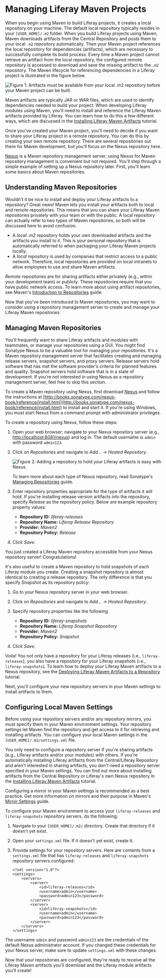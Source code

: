 # Managing Liferay Maven Projects [](id=managing-liferay-maven-projects)

When you begin using Maven to build Liferay projects, it creates a local
repository on your machine. The default local repository typically resides in
your `[USER_HOME]/.m2` folder. When you build Liferay projects using Maven,
Maven downloads artifacts from the Central Repository and posts them to your
local `.m2` repository automatically. Then your Maven project references the
local repository for dependencies (artifacts), which are necessary to
successfully complete its build process. Every time a Maven project cannot
retrieve an artifact from the local repository, the configured remote repository
is accessed to download and save the missing artifact to the `.m2` repository.
The Maven lifecycle for referencing dependencies in a Liferay project is
illustrated in the figure below.

![Figure 1: Artifacts must be available from your local `.m2` repository before your Maven project can be built.](../../../images/maven-artifact-lifecycle.png)

Maven artifacts are typically JAR or WAR files, which are used to identify
dependencies needed to build your project. When developing Liferay modules using
Maven, you'll need to install and reference the Liferay Maven artifacts provided
by Liferay. You can learn how to do this a few different ways, which are
discussed in the
[Installing Liferay Maven Artifacts](/develop/tutorials/-/knowledge_base/7-0/installing-liferay-maven-artifacts)
tutorial.

Once you've created your Maven project, you'll need to decide if you want to
share your Liferay project in a remote repository. You can do this by creating
your own remote repository. There are several repositories out there for Maven
development, but you'll focus on the Nexus repository here.

[Nexus](http://books.sonatype.com/nexus-book/3.0/reference/index.html) is a
Maven repository management server; using Nexus for Maven repository management
is convenient but not required. You'll step through a simple example of setting
up a Nexus repository later. First, you'll learn some basics about Maven
repositories.

## Understanding Maven Repositories [](id=understanding-maven-repositories)

Wouldn't it be nice to install and deploy your Liferay artifacts to a
repository? Great news! Maven lets you install your artifacts both to local and
remote repositories. This means that you can share your Liferay Maven
repositories privately with your team or with the public. A local repository can
actually refer to two types of Maven repositories, so both will be discussed
here to avoid confusion.

- A *local .m2* repository holds your own downloaded artifacts and the artifacts
you install to it. This is your personal repository that is automatically
referred to when packaging your Liferay Maven projects locally.
- A *local* repository is used by companies that restrict access to a public
network. Therefore, local repostories are provided on local intranets to allow
employees to use and share Maven artifacts.

*Remote* repositories are for sharing artifacts either privately (e.g., within
your development team) or publicly. These repositories require that you have 
public network access. To learn more about using artifact repositories, see
Maven's
[Introduction to Repositories](http://maven.apache.org/guides/introduction/introduction-to-repositories.html)
guide.

Now that you've been introduced to Maven repositories, you may want to consider
using a repository management server to create and manage your Liferay Maven
repositories.

## Managing Maven Repositories [](id=managing-maven-repositories)

You'll frequently want to share Liferay artifacts and modules with teammates, or
manage your repositories using a GUI. You might find Sonatype Nexus to be a
valuable tool for managing your repositories. It's a Maven repository management
server that facilitates creating and managing release servers, snapshot servers,
and proxy servers. Release servers hold software that has met the software
provider's criteria for planned features and quality. Snapshot servers hold
software that is in a state of development. If you're not interested in using
Nexus as a repository management server, feel free to skip this section. 

To create a Maven repository using Nexus, first download
[Nexus](http://www.sonatype.org/nexus/) and follow the instructions at
[http://books.sonatype.com/nexus-book/reference/install.html](http://books.sonatype.com/nexus-book/reference/install.html)
to install and start it. If you're using Windows, you must start Nexus from a
command prompt with administrator privileges.

To create a repository using Nexus, follow these steps: 

1.  Open your web browser; navigate to your Nexus repository server (e.g.,
    [http://localhost:8081/nexus](http://localhost:8081/nexus)) and log in. The
    default username is `admin` with password `admin123`. 

2.  Click on *Repositories* and navigate to *Add...* &rarr; *Hosted Repository*. 

    ![Figure 2: Adding a repository to hold your Liferay artifacts is easy with Nexus.](../../../images/maven-nexus-create-repo.png)

    To learn more about each type of Nexus repository, read Sonatype's
    [Managing Repositories](http://books.sonatype.com/nexus-book/reference/confignx-sect-manage-repo.html)
    guide.

3.  Enter repository properties appropriate for the type of artifacts it will
    hold. If you're installing release version artifacts into the repository,
    specify *Release* as the repository policy. Below are example repository
    property values: 
    - **Repository ID:** *liferay-releases*
    - **Repository Name:** *Liferay Release Repository*
    - **Provider:** *Maven2*
    - **Repository Policy:** *Release*

4.  Click *Save*.

You just created a Liferay Maven repository accessible from your Nexus
repository server! Congratulations! 

It's also useful to create a Maven repository to hold snapshots of each Liferay
module you create. Creating a snapshot repository is almost identical to
creating a release repository. The only difference is that you specify
*Snapshot* as its repository policy:

1.  Go to your Nexus repository server in your web browser.

2.  Click on *Repositories* and navigate to *Add...* &rarr; *Hosted Repository*.

3.  Specify repository properties like the following
    - **Repository ID:** *liferay-snapshots*
    - **Repository Name:** *Liferay Snapshot Repository*
    - **Provider:** *Maven2*
    - **Repository Policy:** *Snapshot*

4.  Click *Save*.

Voila! You not only have a repository for your Liferay releases (i.e.,
`liferay-releases`), you also have a repository for your Liferay snapshots
(i.e., `liferay-snapshots`). To learn how to deploy your Liferay Maven artifacts
to a Nexus repository, see the
[Deploying Liferay Maven Artifacts to a Repository](/develop/tutorials/-/knowledge_base/7-0/deploying-liferay-maven-artifacts-to-a-repository)
tutorial.

Next, you'll configure your new repository servers in your Maven settings to
install artifacts to them. 

## Configuring Local Maven Settings [](id=configuring-local-maven-settings)

Before using your repository servers and/or any repository mirrors, you must
specify them in your Maven environment settings. Your repository settings let
Maven find the repository and get access to it for retrieving and installing
artifacts. You can configure your local Maven settings in the
`[USER_HOME]/.m2/settings.xml` file.

You only need to configure a repository server if you're sharing artifacts
(e.g., Liferay artifacts and/or your modules) with others. If you're
automatically installing Liferay artifacts from the Central/Liferay Repository
and aren't interested in sharing artifacts, you don't need a repository server
specified in your Maven settings. You can find out more about installing
artifacts from the Central Repository or Liferay's own Nexus repository in the
[Installing Liferay Maven Artifacts](/develop/tutorials/-/knowledge_base/7-0/installing-liferay-maven-artifacts)
tutorial.

Configuring a mirror in your Maven settings is recommended as a best practice.
Get more information on mirrors and their purpose in Maven's
[Mirror Settings](http://maven.apache.org/guides/mini/guide-mirror-settings.html)
guide. 

To configure your Maven environment to access your `liferay-releases` and
`liferay-snapshots` repository servers, do the following:

1.  Navigate to your `[USER_HOME]/.m2/` directory. Create that directory if it
    doesn't yet exist. 

2.  Open your `settings.xml` file. If it doesn't yet exist, create it. 

3.  Provide settings for your repository servers. Here are contents from a
    `settings.xml` file that has `liferay-releases` and `liferay-snapshots`
    repository servers configured: 

        <?xml version="1.0"?>
        <settings>
            <servers>
                <server>
                    <id>liferay-releases</id>
                    <username>admin</username>
                    <password>admin123</password>
                </server>
                <server>
                    <id>liferay-snapshots</id>
                    <username>admin</username>
                    <password>admin123</password>
                </server>
            </servers>
        </settings>

The username `admin` and password `admin123` are the credentials of the default
Nexus administrator account. If you changed these credentials for your Nexus
server, make sure to update `settings.xml` with these changes. 

Now that your repositories are configured, they're ready to receive all the
Liferay Maven artifacts you'll download and the Liferay module artifacts you'll
create!
